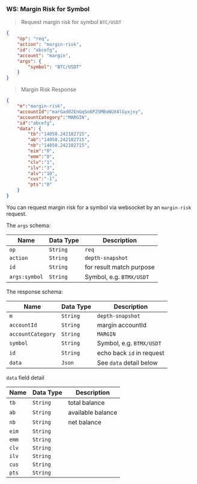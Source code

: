 ### WS: Margin Risk for Symbol

>  Request margin risk for symbol `BTC/USDT`

```json
{
    "op": "req", 
    "action": "margin-risk", 
    "id": "abcefg", 
    "account": "margin", 
    "args": {
        "symbol": "BTC/USDT"
    }
}
```

> Margin Risk Response 

```json
{
    "m":"margin-risk", 
    "accountId":"marGad02EnGqSo6P2SMBoNUX4lGyxjsy",
    "accountCategory":"MARGIN", 
    "id":"abcefg", 
    "data": {
        "tb":"14058.242182715",
        "ab":"14058.242182715",
        "nb":"14058.242182715",
        "eim":"0",
        "emm":"0",
        "clv":"1",
        "ilv":"3",
        "alv":"10",
        "cus":"-1",
        "pts":"0"
    }
}
```

You can request margin risk for a symbol via websocket by an `margin-risk` request. 

The `args` schema:

 Name          | Data Type           | Description                
-------------- | ------------------- | -------------------------- 
 `op`          | `String`            | `req`                      
 `action`      | `String`            | `depth-snapshot`      
 `id`          | `String`            | for result match purpose     
 `args:symbol` | `String`            | Symbol, e.g. `BTMX/USDT`   

The response schema:

 Name             | Data Type | Description                   
----------------- | ----------| ----------------------------- 
 `m`              | `String`  | `depth-snapshot`
 `accountId`      | `String`  | margin accountId
 `accountCategory`| `String`  | `MARGIN`
 `symbol`         | `String`  | Symbol, e.g. `BTMX/USDT`  
 `id`             | `String`  | echo back `id` in request    
 `data`           | `Json`    | See `data` detail below

`data` field detail

 Name   | Data Type | Description                   
--------| ----------| ----------------------------- 
 `tb`   | `String`  | total balance                               
 `ab`   | `String`  | available balance    
 `nb`   | `String`  | net balance  
 `eim`  | `String`  |
 `emm`  | `String`  | 
 `clv`  | `String`  | 
 `ilv`  | `String`  | 
 `cus`  | `String`  |            
 `pts`  | `String`  |        
